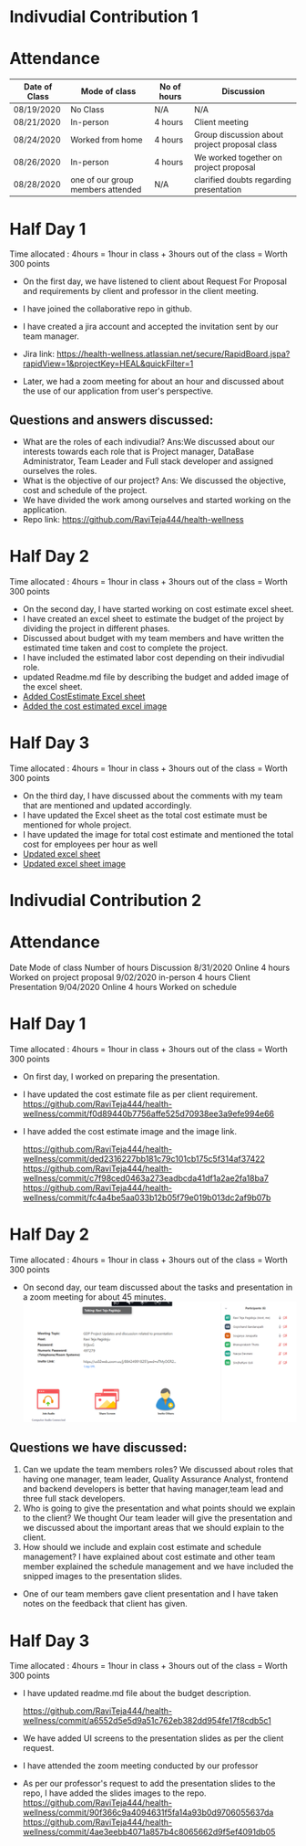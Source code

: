 # Indivudial Contribution 1
# Attendance

| Date of Class   | Mode of class | No of hours    | Discussion   | 
| --------------- | ------------- | -------------- | ------------ | 
| 08/19/2020      | No Class     |  N/A            | N/A             | 
| 08/21/2020      | In-person    | 4 hours         | Client meeting             | 
| 08/24/2020      | Worked from home | 4 hours     | Group discussion about project proposal class|
| 08/26/2020      | In-person   | 4 hours          | We worked together on project proposal          | 
| 08/28/2020      | one of our group members attended  | N/A        | clarified doubts regarding presentation      | 




# Half Day 1
Time allocated : 4hours = 1hour in class + 3hours out of the class = Worth 300 points

- On the first day, we have listened to client about Request For Proposal and requirements by client and professor in the client meeting.
- I have joined the collaborative repo in github.
- I have created a jira account and accepted the invitation sent by our team manager.

- Jira link: https://health-wellness.atlassian.net/secure/RapidBoard.jspa?rapidView=1&projectKey=HEAL&quickFilter=1

- Later, we had a zoom meeting for about an hour and discussed about the use of our application from user's perspective.
## Questions and answers discussed:
- What are the roles of each indivudial? Ans:We discussed about our interests towards each role that is Project manager, DataBase Administrator, Team Leader and Full stack developer and assigned ourselves the roles.
- What is the objective of our project? Ans: We discussed the objective, cost and schedule of the project.
- We have divided the work among ourselves and started working on the application.
- Repo link: https://github.com/RaviTeja444/health-wellness


# Half Day 2
Time allocated : 4hours = 1hour in class + 3hours out of the class = Worth 300 points

- On the second day, I have started working on cost estimate excel sheet.
- I have created an excel sheet to estimate the budget of the project by dividing the project in different phases.
- Discussed about budget with my team members and have written the estimated time taken and cost to complete the project. 
- I have included the estimated labor cost depending on their indivudial role.
- updated Readme.md file by describing the budget and added image of the excel sheet.
- [Added CostEstimate Excel sheet](https://github.com/RaviTeja444/health-wellness/commit/d516cc97f4f0a4d325b4cf264563c0c9f22c6b68)
- [Added the cost estimated excel image](https://github.com/RaviTeja444/health-wellness/commit/f7023b8c87daac02f7dd89e4d98b6fa63eeb75d9)

# Half Day 3
Time allocated : 4hours = 1hour in class + 3hours out of the class = Worth 300 points

- On the third day, I have discussed about the comments with my team that are mentioned and updated accordingly.
- I have updated the Excel sheet as the total cost estimate must be mentioned for whole project.
- I have updated the image for total cost estimate and mentioned the total cost for employees per hour as well
- [Updated excel sheet](https://github.com/RaviTeja444/health-wellness/commit/f23651031b2f32f299719fff1d787ede6e4942dd)
- [Updated excel sheet image](https://github.com/RaviTeja444/health-wellness/commit/62fa3296360ec276b77baec9c5057b2452b0a26c)


# Indivudial Contribution 2

# Attendance
Date            Mode of class 	Number of hours	  	 Discussion
8/31/2020   	Online  	   4 hours	   Worked on project proposal
9/02/2020       in-person          4 hours         Client Presentation
9/04/2020      	Online             4 hours         Worked on schedule

# Half Day 1
Time allocated : 4hours = 1hour in class + 3hours out of the class = Worth 300 points

- On first day, I worked on preparing the presentation.
- I have updated the cost estimate file as per client requirement. 
  https://github.com/RaviTeja444/health-wellness/commit/f0d89440b7756affe525d70938ee3a9efe994e66
- I have added the cost estimate image and the image link.
  
  https://github.com/RaviTeja444/health-wellness/commit/ded2316227bb181c79c101cb175c5f314af37422
  https://github.com/RaviTeja444/health-wellness/commit/c7f98ced0463a273eadbcda41df1a2ae2fa18ba7
  https://github.com/RaviTeja444/health-wellness/commit/fc4a4be5aa033b12b05f79e019b013dc2af9b07b

# Half Day 2
Time allocated : 4hours = 1hour in class + 3hours out of the class = Worth 300 points

- On second day, our team discussed about the tasks and presentation in a zoom meeting for about 45 minutes.
![ZoomImage](https://github.com/RaviTeja444/health-wellness/blob/master/Sindhu/zoom.PNG)

## Questions we have discussed:
1. Can we update the team members roles?
   We discussed about roles that having one manager, team leader, Quality Assurance Analyst, frontend and backend developers is better that having manager,team lead and three full stack developers.
1. Who is going to give the presentation and what points should we explain to the client?
   We thought Our team leader will give the presentation and we discussed about the important areas that we should explain to the client.
1. How should we include and explain cost estimate and schedule management?
   I have explained about cost estimate and other team member explained the schedule management and we have included the snipped images to the presentation slides.
- One of our team members gave client presentation and I have taken notes on the feedback that client has given.

# Half Day 3
Time allocated : 4hours = 1hour in class + 3hours out of the class = Worth 300 points

- I have updated readme.md file about the budget description.
  
  https://github.com/RaviTeja444/health-wellness/commit/a6552d5e5d9a51c762eb382dd954fe17f8cdb5c1
- We have added UI screens to the presentation slides as per the client request.
  
- I have attended the zoom meeting conducted by our professor
- As per our professor's request to add the presentation slides to the repo, I have added the slides images to the repo.
  https://github.com/RaviTeja444/health-wellness/commit/90f366c9a4094631f5fa14a93b0d9706055637da
  https://github.com/RaviTeja444/health-wellness/commit/4ae3eebb4071a857b4c8065662d9f5ef4091db05


  




